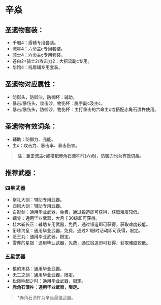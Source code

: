 # 辛焱

## 圣遗物套装：
- 千岩4：盾辅专用套装。
- 流星4：六命主c专用套装。
- 骑士4：六命主c专用套装。
- 苍白2+骑士2/攻击力2：大招流副c专用。
- 华馆4：纯盾辅专用套装。

## 圣遗物对应属性：
- 防御头，防御沙，防御杯：辅助。
- 暴击/暴伤头，攻击沙，物伤杯：脱手副c及主c。
- 暴击/暴伤头，防御沙，物伤杯：主打重击的六命主c或搭配赤角石溃杵使用。

## 圣遗物有效词条：
- 辅助：防御力、充能。
- 主c：攻击力、暴击率、暴击伤害。

> **注：重击流主c或搭配赤角石溃杵时(六命)，防御力也为有效词条。**


## 推荐武器：
### 四星武器
- 祭礼大剑：辅助专用武器。
- 西风大剑：辅助专用武器。
- 白影剑：通用毕业武器，免费，通过锻造即可获得，获取难度较低。
- 螭骨：通用毕业武器，大月卡30级即可获得。
- 桂木斩长正：辅助专用武器，免费，通过锻造即可获得，获取难度较低。
- 衔珠海皇：通用毕业武器，免费，通过2.1限时活动即可获得，限定。
- 恶王丸：通用毕业武器，限定。
- 雪葬的星银：通用毕业武器，免费，通过锻造即可获得，获取难度较低。

### 五星武器
- 狼的末路：通用毕业武器。
- 无工之剑：通用毕业武器，限定。
- 松籁响起之时：通用毕业武器，限定。
- **赤角石溃杵：通用毕业武器，限定。**

> \*赤角石溃杵为辛焱最佳武器。

